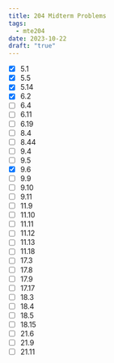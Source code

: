 ```yaml
---
title: 204 Midterm Problems
tags:
  - mte204
date: 2023-10-22
draft: "true"
---
```

- [x] 5.1
- [x] 5.5
- [x] 5.14
- [x] 6.2
- [ ] 6.4
- [ ] 6.11
- [ ] 6.19
- [ ] 8.4
- [ ] 8.44
- [ ] 9.4
- [ ] 9.5
- [x] 9.6
- [ ] 9.9
- [ ] 9.10
- [ ] 9.11
- [ ] 11.9
- [ ] 11.10
- [ ] 11.11
- [ ] 11.12
- [ ] 11.13
- [ ] 11.18
- [ ] 17.3
- [ ] 17.8
- [ ] 17.9
- [ ] 17.17
- [ ] 18.3
- [ ] 18.4
- [ ] 18.5
- [ ] 18.15
- [ ] 21.6
- [ ] 21.9
- [ ] 21.11